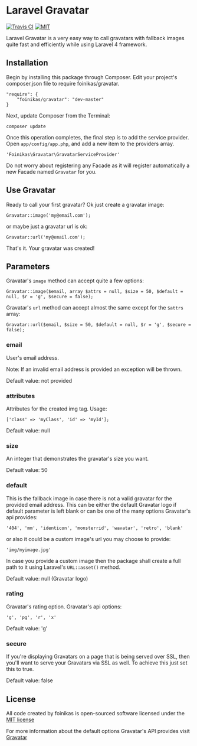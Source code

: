 # Laravel Gravatar #
[![Travis CI](http://img.shields.io/travis/joyent/node/v0.6.svg)](https://travis-ci.org/fakiolinho/laravel-gravatar) [![MIT](http://img.shields.io/npm/l/express.svg)](http://opensource.org/licenses/MIT)

Laravel Gravatar is a very easy way to call gravatars with fallback images quite fast and efficiently while using Laravel 4 framework.

## Installation ##
Begin by installing this package through Composer. Edit your project's composer.json file to require foinikas/gravatar.

    "require": {
        "foinikas/gravatar": "dev-master"
    }

Next, update Composer from the Terminal:

    composer update

Once this operation completes, the final step is to add the service provider. Open `app/config/app.php`, and add a new item to the providers array.

    'Foinikas\Gravatar\GravatarServiceProvider'
    
Do not worry about registering any Facade as it will register automatically a new Facade named `Gravatar` for you.
    
## Use Gravatar ##

Ready to call your first gravatar? Ok just create a gravatar image:

    Gravatar::image('my@email.com');

or maybe just a gravatar url is ok:

    Gravatar::url('my@email.com');
    
That's it. Your gravatar was created!

## Parameters ##
Gravatar's `image` method can accept quite a few options:

    Gravatar::image($email, array $attrs = null, $size = 50, $default = null, $r = 'g', $secure = false);

Gravatar's `url` method can accept almost the same except for the `$attrs` array:

    Gravatar::url($email, $size = 50, $default = null, $r = 'g', $secure = false);

### email ###
User's email address.

Note: If an invalid email address is provided an exception will be thrown.

Default value: not provided

### attributes ###
Attributes for the created img tag. Usage:

    ['class' => 'myClass', 'id' => 'myId'];

Default value: null

### size ###

An integer that demonstrates the gravatar's size you want.

Default value: 50

### default ###

This is the fallback image in case there is not a valid gravatar for the provided email address. This can be either the default Gravatar logo if default parameter is left blank or can be one of the many options Gravatar's api provides:

    '404', 'mm', 'identicon', 'monsterrid', 'wavatar', 'retro', 'blank'
    
or also it could be a custom image's url you may choose to provide:

    'img/myimage.jpg'
    
In case you provide a custom image then the package shall create a full path to it using Laravel's `URL::asset()` method.

Default value: null (Gravatar logo)

### rating ###

Gravatar's rating option. Gravatar's api options:

    'g', 'pg', 'r', 'x'
    
Default value: 'g'

### secure ###

If you're displaying Gravatars on a page that is being served over SSL, then you'll want to serve your Gravatars via SSL as well. To achieve this just set this to true.

Default value: false

## License ##

All code created by foinikas is open-sourced software licensed under the [MIT license](http://opensource.org/licenses/MIT)

For more information about the default options Gravatar's API provides visit [Gravatar](http://el.gravatar.com/site/implement/)
